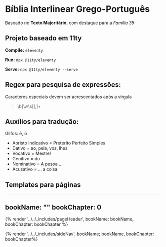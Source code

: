 # Bíblia Interlinear Grego-Português 

Baseado no **Texto Majoritário**, com destaque para a *Família 35*

## Projeto baseado em 11ty

**Compile:** `eleventy`

**Run:** `npx @11ty/eleventy`

**Serve:** `npx @11ty/eleventy --serve`

## Regex para pesquisa de expressões:

Caracteres especiais devem ser acrescentados após a vírgula

> \b[\w\s\[\],]+

## Auxílios para tradução:

Glifos: ē, ō

- Aoristo Indicativo = Pretérito Perfeito Simples
- Dativo = ao, pela, vos, lhes
- Vocativo = Mestre!
- Genitivo = do
- Nominativo = A pesoa ...
- Acusativo = ... a coisa

## Templates para páginas
---
bookName: ""
bookChapter: 0
---
{% render '../../_includes/pageHeader', bookName: bookName, bookChapter: bookChapter %}

{% render '../../_includes/sideNav', bookName; bookName, bookChapter: bookChapter%}
